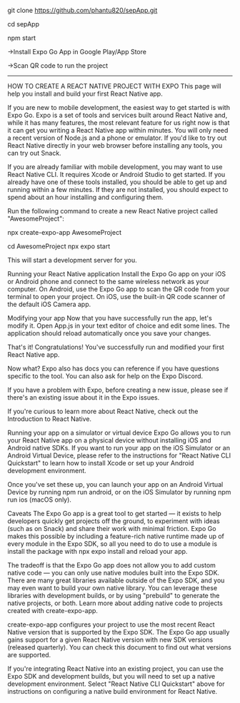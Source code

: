 git clone https://github.com/phantu820/sepApp.git

cd sepApp

npm start

->Install Expo Go App in Google Play/App Store

->Scan QR code to run the project

------------------------------------------------
HOW TO CREATE A REACT NATIVE PROJECT WITH EXPO
This page will help you install and build your first React Native app.

If you are new to mobile development, the easiest way to get started is with Expo Go. Expo is a set of tools and services built around React Native and, while it has many features, the most relevant feature for us right now is that it can get you writing a React Native app within minutes. You will only need a recent version of Node.js and a phone or emulator. If you'd like to try out React Native directly in your web browser before installing any tools, you can try out Snack.

If you are already familiar with mobile development, you may want to use React Native CLI. It requires Xcode or Android Studio to get started. If you already have one of these tools installed, you should be able to get up and running within a few minutes. If they are not installed, you should expect to spend about an hour installing and configuring them.

Run the following command to create a new React Native project called "AwesomeProject":

npx create-expo-app AwesomeProject

cd AwesomeProject
npx expo start

This will start a development server for you.

Running your React Native application
Install the Expo Go app on your iOS or Android phone and connect to the same wireless network as your computer. On Android, use the Expo Go app to scan the QR code from your terminal to open your project. On iOS, use the built-in QR code scanner of the default iOS Camera app.

Modifying your app
Now that you have successfully run the app, let's modify it. Open App.js in your text editor of choice and edit some lines. The application should reload automatically once you save your changes.

That's it!
Congratulations! You've successfully run and modified your first React Native app.


Now what?
Expo also has docs you can reference if you have questions specific to the tool. You can also ask for help on the Expo Discord.

If you have a problem with Expo, before creating a new issue, please see if there's an existing issue about it in the Expo issues.

If you're curious to learn more about React Native, check out the Introduction to React Native.

Running your app on a simulator or virtual device
Expo Go allows you to run your React Native app on a physical device without installing iOS and Android native SDKs. If you want to run your app on the iOS Simulator or an Android Virtual Device, please refer to the instructions for "React Native CLI Quickstart" to learn how to install Xcode or set up your Android development environment.

Once you've set these up, you can launch your app on an Android Virtual Device by running npm run android, or on the iOS Simulator by running npm run ios (macOS only).

Caveats
The Expo Go app is a great tool to get started — it exists to help developers quickly get projects off the ground, to experiment with ideas (such as on Snack) and share their work with minimal friction. Expo Go makes this possible by including a feature-rich native runtime made up of every module in the Expo SDK, so all you need to do to use a module is install the package with npx expo install and reload your app.

The tradeoff is that the Expo Go app does not allow you to add custom native code — you can only use native modules built into the Expo SDK. There are many great libraries available outside of the Expo SDK, and you may even want to build your own native library. You can leverage these libraries with development builds, or by using "prebuild" to generate the native projects, or both. Learn more about adding native code to projects created with create-expo-app.

create-expo-app configures your project to use the most recent React Native version that is supported by the Expo SDK. The Expo Go app usually gains support for a given React Native version with new SDK versions (released quarterly). You can check this document to find out what versions are supported.

If you're integrating React Native into an existing project, you can use the Expo SDK and development builds, but you will need to set up a native development environment. Select "React Native CLI Quickstart" above for instructions on configuring a native build environment for React Native.
